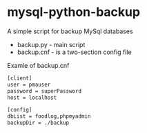 #  mysql-python-backup

A simple script for backup MySql databases

- backup.py - main script 
- backup.cnf - is a two-section config file

Examle of backup.cnf
```sh
[client] 
user = pmauser
password = superPassword
host = localhost

[config]
dbList = foodlog,phpmyadmin
backupDir = ./backup
```
